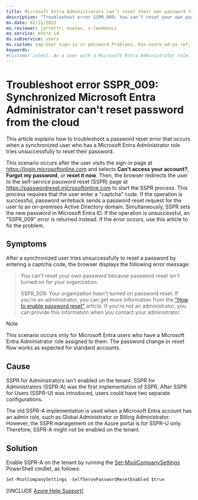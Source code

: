 ```yaml
---
title: Microsoft Entra Administrators can't reset their own password from cloud
description: "Troubleshoot error SSPR_009: You can't reset your own password because password reset isn't turned on for your organization."
ms.date: 02/11/2022
ms.reviewer: jarrettr, nualex, v-leedennis
ms.service: entra-id
ms.subservice: users
ms.custom: sap:User Sign-in or password Problems, has-azure-ad-ps-ref, azure-ad-ref-level-one-done
keywords:
#Customer intent: As a user with a Microsoft Entra Administrator role, I want to avoid SSPR_009 errors so that I can reset my own password from the cloud.
---
```

# Troubleshoot error SSPR_009: Synchronized Microsoft Entra Administrator can't reset password from the cloud

This article explains how to troubleshoot a password reset error that occurs when a synchronized user who has a Microsoft Entra Administrator role tries unsuccessfully to reset their password.

This scenario occurs after the user visits the sign-in page at <https://login.microsoftonline.com> and selects **Can't access your account?**, **Forgot my password**, or **reset it now**. Then, the browser redirects the user to the self-service password reset (SSPR) page at <https://passwordreset.microsoftonline.com> to start the SSPR process. This process requires that the user enter a "captcha" code. If the operation is successful, password writeback sends a password reset request for the user to an on-premises Active Directory domain. Simultaneously, SSPR sets the new password in Microsoft Entra ID. If the operation is unsuccessful, an "SSPR_009" error is returned instead. If the error occurs, use this article to fix the problem.

## Symptoms

After a synchronized user tries unsuccessfully to reset a password by entering a captcha code, the browser displays the following error message:

> You can't reset your own password because password reset isn't turned on for your organization.
>
> SSPR_009: Your organization hasn't turned on password reset. If you're an administrator, you can get more information from the ["How to enable password reset"](/azure/active-directory/authentication/tutorial-enable-sspr) article. If you're not an administrator, you can provide this information when you contact your administrator.

> [!NOTE]
> This scenario occurs only for Microsoft Entra users who have a Microsoft Entra Administrator role assigned to them. The password change or reset flow works as expected for standard accounts.

## Cause

SSPR for Administrators isn't enabled on the tenant. SSPR for Administrators (SSPR-A) was the first implementation of SSPR. After SSPR for Users (SSPR-U) was introduced, users could have two separate configurations.

The old SSPR-A implementation is used when a Microsoft Entra account has an admin role, such as Global Administrator or Billing Administrator. However, the SSPR management on the Azure portal is for SSPR-U only. Therefore, SSPR-A might not be enabled on the tenant.

## Solution

Enable SSPR-A on the tenant by running the [Set-MsolCompanySettings](/powershell/module/msonline/set-msolcompanysettings) PowerShell cmdlet, as follows:

```powershell
Set-MsolCompanySettings -SelfServePasswordResetEnabled $true
```

[!INCLUDE [Azure Help Support](../../../includes/azure-help-support.md)]
